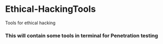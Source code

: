 # Ethical-HackingTools
Tools for ethical hacking


### This will contain some tools in terminal for Penetration testing
